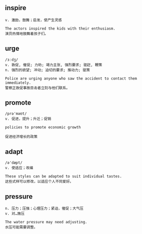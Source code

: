 ## inspire
```
v. 激励，鼓舞；启发，使产生灵感

The actors inspired the kids with their enthusiasm.
演员热情地鼓舞着孩子们。
```

## urge
```
/ɜːdʒ/
v. 敦促, 催促; 力劝; 竭力主张, 强烈要求; 驱赶, 鞭策
n. 强烈的欲望; 冲动; 迫切的要求; 推动力; 驱策

Police are urging anyone who saw the accident to contact them immediately.
警察正敦促事故目击者立刻与他们联系。
```

## promote
```
/prə'məʊt/
v. 促进，提升；升迁；促销

policies to promote economic growth

促进经济增长的政策
```

## adapt
```
/ə'dæpt/
v. 使适应；改编

These styles can be adapted to suit individual tastes.
这些式样可以修改，以适应个人不同爱好。
```

## pressure
```
n. 压力；压强；心理压力；紧迫，催促；大气压
v. 对…施压

The water pressure may need adjusting.
水压可能需要调整。
```
